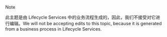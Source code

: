 > [!NOTE]
> <span data-ttu-id="43778-101">此主题是由 Lifecycle Services 中的业务流程生成的，因此，我们不接受对它进行编辑。</span><span class="sxs-lookup"><span data-stu-id="43778-101">We will not be accepting edits to this topic, because it is generated from a business process in Lifecycle Services.</span></span>